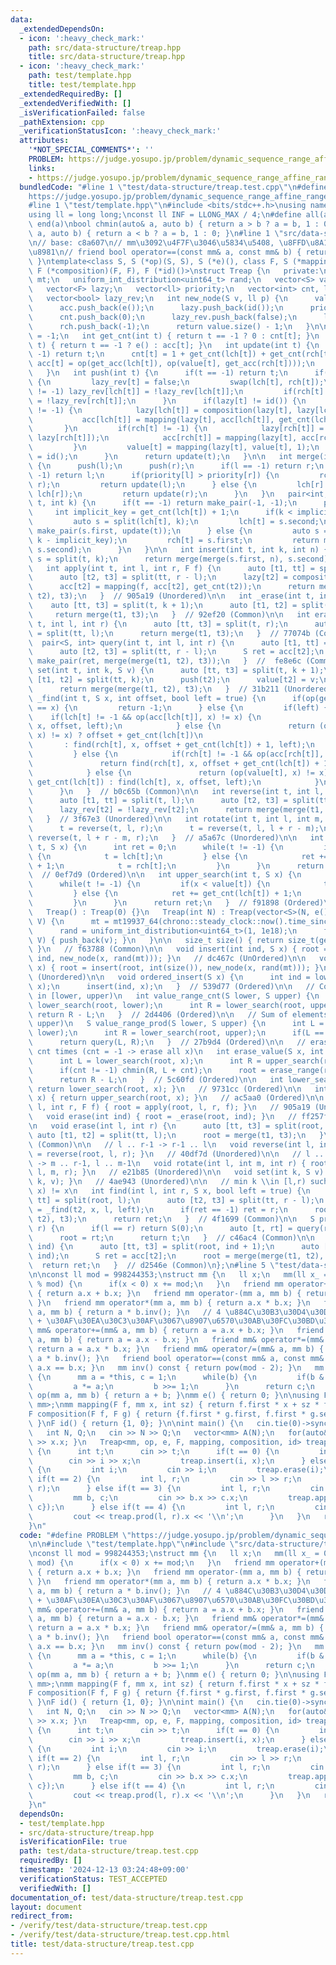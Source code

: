 ```yaml
---
data:
  _extendedDependsOn:
  - icon: ':heavy_check_mark:'
    path: src/data-structure/treap.hpp
    title: src/data-structure/treap.hpp
  - icon: ':heavy_check_mark:'
    path: test/template.hpp
    title: test/template.hpp
  _extendedRequiredBy: []
  _extendedVerifiedWith: []
  _isVerificationFailed: false
  _pathExtension: cpp
  _verificationStatusIcon: ':heavy_check_mark:'
  attributes:
    '*NOT_SPECIAL_COMMENTS*': ''
    PROBLEM: https://judge.yosupo.jp/problem/dynamic_sequence_range_affine_range_sum
    links:
    - https://judge.yosupo.jp/problem/dynamic_sequence_range_affine_range_sum
  bundledCode: "#line 1 \"test/data-structure/treap.test.cpp\"\n#define PROBLEM \"\
    https://judge.yosupo.jp/problem/dynamic_sequence_range_affine_range_sum\"\n\n\
    #line 1 \"test/template.hpp\"\n#include <bits/stdc++.h>\nusing namespace std;\n\
    using ll = long long;\nconst ll INF = LLONG_MAX / 4;\n#define all(a) begin(a),\
    \ end(a)\nbool chmin(auto& a, auto b) { return a > b ? a = b, 1 : 0; }\nbool chmax(auto&\
    \ a, auto b) { return a < b ? a = b, 1 : 0; }\n#line 1 \"src/data-structure/treap.hpp\"\
    \n// base: c8a607\n// mm\u3092\u4F7F\u3046\u5834\u5408, \u8FFD\u8A18\u304C\u5FC5\
    \u8981\n// friend bool operator==(const mm& a, const mm& b) { return a.x == b.x;\
    \ }\ntemplate<class S, S (*op)(S, S), S (*e)(), class F, S (*mapping)(F, S, int),\
    \ F (*composition)(F, F), F (*id)()>\nstruct Treap {\n   private:\n   mt19937_64\
    \ mt;\n   uniform_int_distribution<uint64_t> rand;\n   vector<S> value, acc;\n\
    \   vector<F> lazy;\n   vector<ll> priority;\n   vector<int> cnt, lch, rch;\n\
    \   vector<bool> lazy_rev;\n   int new_node(S v, ll p) {\n      value.push_back(v);\n\
    \      acc.push_back(e());\n      lazy.push_back(id());\n      priority.push_back(p);\n\
    \      cnt.push_back(0);\n      lazy_rev.push_back(false);\n      lch.push_back(-1);\n\
    \      rch.push_back(-1);\n      return value.size() - 1;\n   }\n\n   int root\
    \ = -1;\n   int get_cnt(int t) { return t == -1 ? 0 : cnt[t]; }\n   S get_acc(int\
    \ t) { return t == -1 ? e() : acc[t]; }\n   int update(int t) {\n      if(t ==\
    \ -1) return t;\n      cnt[t] = 1 + get_cnt(lch[t]) + get_cnt(rch[t]);\n     \
    \ acc[t] = op(get_acc(lch[t]), op(value[t], get_acc(rch[t])));\n      return t;\n\
    \   }\n   int push(int t) {\n      if(t == -1) return t;\n      if(lazy_rev[t])\
    \ {\n         lazy_rev[t] = false;\n         swap(lch[t], rch[t]);\n         if(lch[t]\
    \ != -1) lazy_rev[lch[t]] = !lazy_rev[lch[t]];\n         if(rch[t] != -1) lazy_rev[rch[t]]\
    \ = !lazy_rev[rch[t]];\n      }\n      if(lazy[t] != id()) {\n         if(lch[t]\
    \ != -1) {\n            lazy[lch[t]] = composition(lazy[t], lazy[lch[t]]);\n \
    \           acc[lch[t]] = mapping(lazy[t], acc[lch[t]], get_cnt(lch[t]));\n  \
    \       }\n         if(rch[t] != -1) {\n            lazy[rch[t]] = composition(lazy[t],\
    \ lazy[rch[t]]);\n            acc[rch[t]] = mapping(lazy[t], acc[rch[t]], get_cnt(rch[t]));\n\
    \         }\n         value[t] = mapping(lazy[t], value[t], 1);\n         lazy[t]\
    \ = id();\n      }\n      return update(t);\n   }\n\n   int merge(int l, int r)\
    \ {\n      push(l);\n      push(r);\n      if(l == -1) return r;\n      if(r ==\
    \ -1) return l;\n      if(priority[l] > priority[r]) {\n         rch[l] = merge(rch[l],\
    \ r);\n         return update(l);\n      } else {\n         lch[r] = merge(l,\
    \ lch[r]);\n         return update(r);\n      }\n   }\n   pair<int, int> split(int\
    \ t, int k) {\n      if(t == -1) return make_pair(-1, -1);\n      push(t);\n \
    \     int implicit_key = get_cnt(lch[t]) + 1;\n      if(k < implicit_key) {\n\
    \         auto s = split(lch[t], k);\n         lch[t] = s.second;\n         return\
    \ make_pair(s.first, update(t));\n      } else {\n         auto s = split(rch[t],\
    \ k - implicit_key);\n         rch[t] = s.first;\n         return make_pair(update(t),\
    \ s.second);\n      }\n   }\n\n   int insert(int t, int k, int n) {\n      auto\
    \ s = split(t, k);\n      return merge(merge(s.first, n), s.second);\n   }\n\n\
    \   int apply(int t, int l, int r, F f) {\n      auto [t1, tt] = split(t, l);\n\
    \      auto [t2, t3] = split(tt, r - l);\n      lazy[t2] = composition(f, lazy[t2]);\n\
    \      acc[t2] = mapping(f, acc[t2], get_cnt(t2));\n      return merge(merge(t1,\
    \ t2), t3);\n   }  // 905a19 (Unordered)\n\n   int _erase(int t, int k) {\n  \
    \    auto [tt, t3] = split(t, k + 1);\n      auto [t1, t2] = split(tt, k);\n \
    \     return merge(t1, t3);\n   }  // 92ef20 (Common)\n\n   int erase_range(int\
    \ t, int l, int r) {\n      auto [tt, t3] = split(t, r);\n      auto [t1, t2]\
    \ = split(tt, l);\n      return merge(t1, t3);\n   }  // 77074b (Common)\n\n \
    \  pair<S, int> query(int t, int l, int r) {\n      auto [t1, tt] = split(t, l);\n\
    \      auto [t2, t3] = split(tt, r - l);\n      S ret = acc[t2];\n      return\
    \ make_pair(ret, merge(merge(t1, t2), t3));\n   }  //  fe8e6c (Common)\n\n   int\
    \ set(int t, int k, S v) {\n      auto [tt, t3] = split(t, k + 1);\n      auto\
    \ [t1, t2] = split(tt, k);\n      push(t2);\n      value[t2] = v;\n      update(t2);\n\
    \      return merge(merge(t1, t2), t3);\n   }  // 31b211 (Unordered)\n\n   int\
    \ _find(int t, S x, int offset, bool left = true) {\n      if(op(get_acc(t), x)\
    \ == x) {\n         return -1;\n      } else {\n         if(left) {\n        \
    \    if(lch[t] != -1 && op(acc[lch[t]], x) != x) {\n               return find(lch[t],\
    \ x, offset, left);\n            } else {\n               return (op(value[t],\
    \ x) != x) ? offset + get_cnt(lch[t])\n                                      \
    \       : find(rch[t], x, offset + get_cnt(lch[t]) + 1, left);\n            }\n\
    \         } else {\n            if(rch[t] != -1 && op(acc[rch[t]], x) != x) {\n\
    \               return find(rch[t], x, offset + get_cnt(lch[t]) + 1, left);\n\
    \            } else {\n               return (op(value[t], x) != x) ? offset +\
    \ get_cnt(lch[t]) : find(lch[t], x, offset, left);\n            }\n         }\n\
    \      }\n   }  // b0c65b (Common)\n\n   int reverse(int t, int l, int r) {\n\
    \      auto [t1, tt] = split(t, l);\n      auto [t2, t3] = split(tt, r - l);\n\
    \      lazy_rev[t2] = !lazy_rev[t2];\n      return merge(merge(t1, t2), t3);\n\
    \   }  // 3f67e3 (Unordered)\n\n   int rotate(int t, int l, int m, int r) {\n\
    \      t = reverse(t, l, r);\n      t = reverse(t, l, l + r - m);\n      return\
    \ reverse(t, l + r - m, r);\n   }  // a5a67c (Unordered)\n\n   int lower_search(int\
    \ t, S x) {\n      int ret = 0;\n      while(t != -1) {\n         if(x <= value[t])\
    \ {\n            t = lch[t];\n         } else {\n            ret += get_cnt(lch[t])\
    \ + 1;\n            t = rch[t];\n         }\n      }\n      return ret;\n   }\
    \  // 0ef7d9 (Ordered)\n\n   int upper_search(int t, S x) {\n      int ret = 0;\n\
    \      while(t != -1) {\n         if(x < value[t]) {\n            t = lch[t];\n\
    \         } else {\n            ret += get_cnt(lch[t]) + 1;\n            t = rch[t];\n\
    \         }\n      }\n      return ret;\n   }  // f91898 (Ordered)\n\n   public:\n\
    \   Treap() : Treap(0) {}\n   Treap(int N) : Treap(vector<S>(N, e())) {}\n   Treap(vector<S>\
    \ V) {\n      mt = mt19937_64(chrono::steady_clock::now().time_since_epoch().count());\n\
    \      rand = uniform_int_distribution<uint64_t>(1, 1e18);\n      for(auto v :\
    \ V) { push_back(v); }\n   }\n\n   size_t size() { return size_t(get_cnt(root));\
    \ }\n   // f63788 (Common)\n\n   void insert(int ind, S x) { root = insert(root,\
    \ ind, new_node(x, rand(mt))); }\n   // dc467c (UnOrdered)\n\n   void push_back(S\
    \ x) { root = insert(root, int(size()), new_node(x, rand(mt))); }\n   // 7fa616\
    \ (Unordered)\n\n   void ordered_insert(S x) {\n      int ind = lower_search(root,\
    \ x);\n      insert(ind, x);\n   }  // 539d77 (Ordered)\n\n   // Count elements\
    \ in [lower, upper)\n   int value_range_cnt(S lower, S upper) {\n      int L =\
    \ lower_search(root, lower);\n      int R = lower_search(root, upper);\n     \
    \ return R - L;\n   }  // 2d4406 (Ordered)\n\n   // Sum of elements in [lower,\
    \ upper)\n   S value_range_prod(S lower, S upper) {\n      int L = lower_search(root,\
    \ lower);\n      int R = lower_search(root, upper);\n      if(L == R) return e();\n\
    \      return query(L, R);\n   }  // 27b9d4 (Ordered)\n\n   // erase element x\
    \ cnt times (cnt = -1 -> erase all x)\n   int erase_value(S x, int cnt = -1) {\n\
    \      int L = lower_search(root, x);\n      int R = upper_search(root, x);\n\
    \      if(cnt != -1) chmin(R, L + cnt);\n      root = erase_range(root, L, R);\n\
    \      return R - L;\n   }  // 5c60fd (Ordered)\n\n   int lower_search(S x) {\
    \ return lower_search(root, x); }\n   // 9731cc (Ordered)\n\n   int upper_search(S\
    \ x) { return upper_search(root, x); }\n   // ac5aa0 (Ordered)\n\n   void apply(int\
    \ l, int r, F f) { root = apply(root, l, r, f); }\n   // 905a19 (Unordered)\n\n\
    \   void erase(int ind) { root = _erase(root, ind); }\n   // ff257f (Common)\n\
    \n   void erase(int l, int r) {\n      auto [tt, t3] = split(root, r);\n     \
    \ auto [t1, t2] = split(tt, l);\n      root = merge(t1, t3);\n   }\n   // f9ff4a\
    \ (Common)\n\n   // l .. r-1 -> r-1 .. l\n   void reverse(int l, int r) { root\
    \ = reverse(root, l, r); }\n   // 40df7d (Unordered)\n\n   // l .. m-1, m .. r-1\
    \ -> m .. r-1, l .. m-1\n   void rotate(int l, int m, int r) { root = rotate(root,\
    \ l, m, r); }\n   // e21b85 (Unordered)\n\n   void set(int k, S v) { root = set(root,\
    \ k, v); }\n   // 4ae943 (Unordered)\n\n   // min k \\in [l,r) such that op(tr[k],\
    \ x) != x\n   int find(int l, int r, S x, bool left = true) {\n      auto [t1,\
    \ tt] = split(root, l);\n      auto [t2, t3] = split(tt, r - l);\n      int ret\
    \ = _find(t2, x, l, left);\n      if(ret == -1) ret = r;\n      root = merge(merge(t1,\
    \ t2), t3);\n      return ret;\n   }  // 4f1699 (Common)\n\n   S prod(int l, int\
    \ r) {\n      if(l == r) return S(0);\n      auto [t, rt] = query(root, l, r);\n\
    \      root = rt;\n      return t;\n   }  // c46ac4 (Common)\n\n   S operator[](int\
    \ ind) {\n      auto [tt, t3] = split(root, ind + 1);\n      auto [t1, t2] = split(tt,\
    \ ind);\n      S ret = acc[t2];\n      root = merge(merge(t1, t2), t3);\n    \
    \  return ret;\n   }  // d2546e (Common)\n};\n#line 5 \"test/data-structure/treap.test.cpp\"\
    \n\nconst ll mod = 998244353;\nstruct mm {\n   ll x;\n   mm(ll x_ = 0) : x(x_\
    \ % mod) {\n      if(x < 0) x += mod;\n   }\n   friend mm operator+(mm a, mm b)\
    \ { return a.x + b.x; }\n   friend mm operator-(mm a, mm b) { return a.x - b.x;\
    \ }\n   friend mm operator*(mm a, mm b) { return a.x * b.x; }\n   friend mm operator/(mm\
    \ a, mm b) { return a * b.inv(); }\n   // 4 \u884C\u30B3\u30D4\u30DA  Alt + Shift\
    \ + \u30AF\u30EA\u30C3\u30AF\u3067\u8907\u6570\u30AB\u30FC\u30BD\u30EB\n   friend\
    \ mm& operator+=(mm& a, mm b) { return a = a.x + b.x; }\n   friend mm& operator-=(mm&\
    \ a, mm b) { return a = a.x - b.x; }\n   friend mm& operator*=(mm& a, mm b) {\
    \ return a = a.x * b.x; }\n   friend mm& operator/=(mm& a, mm b) { return a =\
    \ a * b.inv(); }\n   friend bool operator==(const mm& a, const mm& b) { return\
    \ a.x == b.x; }\n   mm inv() const { return pow(mod - 2); }\n   mm pow(ll b) const\
    \ {\n      mm a = *this, c = 1;\n      while(b) {\n         if(b & 1) c *= a;\n\
    \         a *= a;\n         b >>= 1;\n      }\n      return c;\n   }\n};\n\nmm\
    \ op(mm a, mm b) { return a + b; }\nmm e() { return 0; }\n\nusing F = pair<mm,\
    \ mm>;\nmm mapping(F f, mm x, int sz) { return f.first * x + sz * f.second; }\n\
    F composition(F f, F g) { return {f.first * g.first, f.first * g.second + f.second};\
    \ }\nF id() { return {1, 0}; }\n\nint main() {\n   cin.tie(0)->sync_with_stdio(0);\n\
    \   int N, Q;\n   cin >> N >> Q;\n   vector<mm> A(N);\n   for(auto& x : A) { cin\
    \ >> x.x; }\n   Treap<mm, op, e, F, mapping, composition, id> treap(A);\n   while(Q--)\
    \ {\n      int t;\n      cin >> t;\n      if(t == 0) {\n         int i, x;\n \
    \        cin >> i >> x;\n         treap.insert(i, x);\n      } else if(t == 1)\
    \ {\n         int i;\n         cin >> i;\n         treap.erase(i);\n      } else\
    \ if(t == 2) {\n         int l, r;\n         cin >> l >> r;\n         treap.reverse(l,\
    \ r);\n      } else if(t == 3) {\n         int l, r;\n         cin >> l >> r;\n\
    \         mm b, c;\n         cin >> b.x >> c.x;\n         treap.apply(l, r, {b,\
    \ c});\n      } else if(t == 4) {\n         int l, r;\n         cin >> l >> r;\n\
    \         cout << treap.prod(l, r).x << '\\n';\n      }\n   }\n   return 0;\n\
    }\n"
  code: "#define PROBLEM \"https://judge.yosupo.jp/problem/dynamic_sequence_range_affine_range_sum\"\
    \n\n#include \"test/template.hpp\"\n#include \"src/data-structure/treap.hpp\"\n\
    \nconst ll mod = 998244353;\nstruct mm {\n   ll x;\n   mm(ll x_ = 0) : x(x_ %\
    \ mod) {\n      if(x < 0) x += mod;\n   }\n   friend mm operator+(mm a, mm b)\
    \ { return a.x + b.x; }\n   friend mm operator-(mm a, mm b) { return a.x - b.x;\
    \ }\n   friend mm operator*(mm a, mm b) { return a.x * b.x; }\n   friend mm operator/(mm\
    \ a, mm b) { return a * b.inv(); }\n   // 4 \u884C\u30B3\u30D4\u30DA  Alt + Shift\
    \ + \u30AF\u30EA\u30C3\u30AF\u3067\u8907\u6570\u30AB\u30FC\u30BD\u30EB\n   friend\
    \ mm& operator+=(mm& a, mm b) { return a = a.x + b.x; }\n   friend mm& operator-=(mm&\
    \ a, mm b) { return a = a.x - b.x; }\n   friend mm& operator*=(mm& a, mm b) {\
    \ return a = a.x * b.x; }\n   friend mm& operator/=(mm& a, mm b) { return a =\
    \ a * b.inv(); }\n   friend bool operator==(const mm& a, const mm& b) { return\
    \ a.x == b.x; }\n   mm inv() const { return pow(mod - 2); }\n   mm pow(ll b) const\
    \ {\n      mm a = *this, c = 1;\n      while(b) {\n         if(b & 1) c *= a;\n\
    \         a *= a;\n         b >>= 1;\n      }\n      return c;\n   }\n};\n\nmm\
    \ op(mm a, mm b) { return a + b; }\nmm e() { return 0; }\n\nusing F = pair<mm,\
    \ mm>;\nmm mapping(F f, mm x, int sz) { return f.first * x + sz * f.second; }\n\
    F composition(F f, F g) { return {f.first * g.first, f.first * g.second + f.second};\
    \ }\nF id() { return {1, 0}; }\n\nint main() {\n   cin.tie(0)->sync_with_stdio(0);\n\
    \   int N, Q;\n   cin >> N >> Q;\n   vector<mm> A(N);\n   for(auto& x : A) { cin\
    \ >> x.x; }\n   Treap<mm, op, e, F, mapping, composition, id> treap(A);\n   while(Q--)\
    \ {\n      int t;\n      cin >> t;\n      if(t == 0) {\n         int i, x;\n \
    \        cin >> i >> x;\n         treap.insert(i, x);\n      } else if(t == 1)\
    \ {\n         int i;\n         cin >> i;\n         treap.erase(i);\n      } else\
    \ if(t == 2) {\n         int l, r;\n         cin >> l >> r;\n         treap.reverse(l,\
    \ r);\n      } else if(t == 3) {\n         int l, r;\n         cin >> l >> r;\n\
    \         mm b, c;\n         cin >> b.x >> c.x;\n         treap.apply(l, r, {b,\
    \ c});\n      } else if(t == 4) {\n         int l, r;\n         cin >> l >> r;\n\
    \         cout << treap.prod(l, r).x << '\\n';\n      }\n   }\n   return 0;\n\
    }\n"
  dependsOn:
  - test/template.hpp
  - src/data-structure/treap.hpp
  isVerificationFile: true
  path: test/data-structure/treap.test.cpp
  requiredBy: []
  timestamp: '2024-12-13 03:24:48+09:00'
  verificationStatus: TEST_ACCEPTED
  verifiedWith: []
documentation_of: test/data-structure/treap.test.cpp
layout: document
redirect_from:
- /verify/test/data-structure/treap.test.cpp
- /verify/test/data-structure/treap.test.cpp.html
title: test/data-structure/treap.test.cpp
---
```

